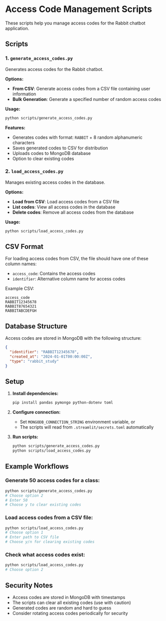 # Access Code Management Scripts

These scripts help you manage access codes for the Rabbit chatbot application.

## Scripts

### 1. `generate_access_codes.py`
Generates access codes for the Rabbit chatbot.

**Options:**
- **From CSV**: Generate access codes from a CSV file containing user information
- **Bulk Generation**: Generate a specified number of random access codes

**Usage:**
```bash
python scripts/generate_access_codes.py
```

**Features:**
- Generates codes with format: `RABBIT` + 8 random alphanumeric characters
- Saves generated codes to CSV for distribution
- Uploads codes to MongoDB database
- Option to clear existing codes

### 2. `load_access_codes.py`
Manages existing access codes in the database.

**Options:**
- **Load from CSV**: Load access codes from a CSV file
- **List codes**: View all access codes in the database
- **Delete codes**: Remove all access codes from the database

**Usage:**
```bash
python scripts/load_access_codes.py
```

## CSV Format

For loading access codes from CSV, the file should have one of these column names:
- `access_code`: Contains the access codes
- `identifier`: Alternative column name for access codes

Example CSV:
```csv
access_code
RABBIT12345678
RABBIT87654321
RABBITABCDEFGH
```

## Database Structure

Access codes are stored in MongoDB with the following structure:
```json
{
  "identifier": "RABBIT12345678",
  "created_at": "2024-01-01T00:00:00Z",
  "type": "rabbit_study"
}
```

## Setup

1. **Install dependencies:**
   ```bash
   pip install pandas pymongo python-dotenv toml
   ```

2. **Configure connection:**
   - Set `MONGODB_CONNECTION_STRING` environment variable, or
   - The scripts will read from `.streamlit/secrets.toml` automatically

3. **Run scripts:**
   ```bash
   python scripts/generate_access_codes.py
   python scripts/load_access_codes.py
   ```

## Example Workflows

### Generate 50 access codes for a class:
```bash
python scripts/generate_access_codes.py
# Choose option 2
# Enter 50
# Choose y to clear existing codes
```

### Load access codes from a CSV file:
```bash
python scripts/load_access_codes.py
# Choose option 1
# Enter path to CSV file
# Choose y/n for clearing existing codes
```

### Check what access codes exist:
```bash
python scripts/load_access_codes.py
# Choose option 2
```

## Security Notes

- Access codes are stored in MongoDB with timestamps
- The scripts can clear all existing codes (use with caution)
- Generated codes are random and hard to guess
- Consider rotating access codes periodically for security
